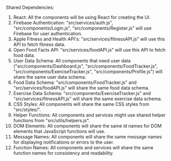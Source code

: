 Shared Dependencies:

1. React: All the components will be using React for creating the UI.
2. Firebase Authentication: "src/services/auth.js", "src/components/Login.js", "src/components/Register.js" will use Firebase for user authentication.
3. Apple Fitness and Health API's: "src/services/fitnessAPI.js" will use this API to fetch fitness data.
4. Open Food Facts API: "src/services/foodAPI.js" will use this API to fetch food data.
5. User Data Schema: All components that need user data ("src/components/Dashboard.js", "src/components/FoodTracker.js", "src/components/ExerciseTracker.js", "src/components/Profile.js") will share the same user data schema.
6. Food Data Schema: "src/components/FoodTracker.js" and "src/services/foodAPI.js" will share the same food data schema.
7. Exercise Data Schema: "src/components/ExerciseTracker.js" and "src/services/fitnessAPI.js" will share the same exercise data schema.
8. CSS Styles: All components will share the same CSS styles from "src/styles/".
9. Helper Functions: All components and services might use shared helper functions from "src/utils/helpers.js".
10. DOM Elements: All components will share the same id names for DOM elements that JavaScript functions will use.
11. Message Names: All components will share the same message names for displaying notifications or errors to the user.
12. Function Names: All components and services will share the same function names for consistency and readability.